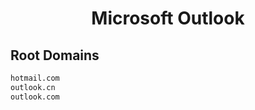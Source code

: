 


<h1 align="center">Microsoft Outlook</h1>  


## Root Domains


```html
hotmail.com
outlook.cn
outlook.com
```  

<br>
